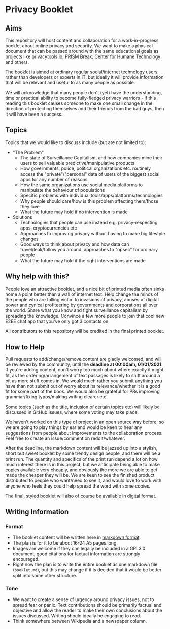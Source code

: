 # Privacy Booklet 

## Aims
This repository will host content and collaboration for a work-in-progress booklet about online privacy and security. We want to make a physical document that can be passed around with the same educational goals as projects like [privacytools.io](https://www.privacytools.io/), [PRISM Break](https://prism-break.org/en/), [Center for Humane Technology](https://www.humanetech.com/) and others.

The booklet is aimed at ordinary regular social/internet technology users, rather than developers or experts in IT, but ideally it will provide information that will be relevant and useful to as many people as possible.  

We will acknowledge that many people don't (yet) have the understanding, time or practical ability to become fully-fledged privacy warriors - if this reading this booklet causes someone to make one small change in the direction of protecting themselves and their friends from the bad guys, then it will have been a success.  

## Topics
Topics that we would like to discuss include (but are not limited to):
 - "The Problem"
   - The state of Surveillance Capitalism, and how companies mine their users to sell valuable predictive/manipulative products
   - How governments, police, political organizations etc. routinely access the "private"/"personal" data of users of the biggest social apps for any number of reasons
   - How the same organizations use social media platforms to manipulate the behaviour of populations
   - Specific problems with individual tools/apps/platforms/technologies
   - Why people should care/how is this problem affecting them/those they love
   - What the future may hold if no intervention is made
 - Solutions
   - Technologies that people can use instead e.g. privacy-respecting apps, cryptocurrencies etc
   - Approaches to improving privacy without having to make big lifestyle changes
   - Good ways to think about privacy and how data can travel/leak/follow you around, approaches to "opsec" for ordinary people
   - What the future may hold if the right interventions are made

## Why help with this?
People love an attractive booklet, and a nice bit of printed media often sinks home a point better than a wall of internet text. Help change the minds of the people who are falling victim to invasions of privacy, abuses of digital power and cynical profiteering by governments and corporations all over the world. Share what you know and fight surveillance capitalism by spreading the knowledge. Convince a few more people to join that cool new E2EE chat app that you've only got 3 contacts on.  

All contributors to this repository will be credited in the final printed booklet.

## How to Help
Pull requests to add/change/remove content are gladly welcomed, and will be reviewed by the community, until the **deadline at 00:00am, 01/01/2021**. If you're adding content, don't worry too much about where exactly it might fit, as the ordering/arrangement of text passages is likely to shift around a bit as more stuff comes in. We would much rather you submit anything you have than not submit out of worry about its relevance/whether it is a good fit for some part of the book. We would also be grateful for PRs improving grammar/fixing typos/making writing clearer etc.  

Some topics (such as the title, inclusion of certain topics etc) will likely be discussed in GitHub issues, where some voting may take place.  

We haven't worked on this type of project in an open source way before, so we are going to play things by ear and would be keen to hear any suggestions from people about improvements to the collaboration process. Feel free to create an issue/comment on reddit/whatever.

After the deadline, the markdown content will be jazzed up into a stylish, short but sweet booklet by some trendy design people, and there will be a print run. The quantity and specifics of the print run depend a lot on how much interest there is in this project, but we anticipate being able to make copies available very cheaply, and obviously the more we are able to get made the cheaper they will be. We are keen to see the finished product distributed to people who want/need to see it, and would love to work with anyone who feels they could help spread the word with some copies.  

The final, styled booklet will also of course be available in digital format.

## Writing Information
### Format
 - The booklet content will be written here in [markdown format](https://guides.github.com/features/mastering-markdown/).
 - The plan is for it to be about 16-24 A5 pages long.
 - Images are welcome if they can legally be included in a GPL3.0 document, good citations for factual information are strongly encouraged.
 - Right now the plan is to write the entire booklet as one markdown file (`booklet.md`), but this may change if it is decided that it would be better split into some other structure.
 
### Tone
 - We want to create a sense of urgency around privacy issues, not to spread fear or panic. Text contributions should be primarily factual and objective and allow the reader to make their own conclusions about the issues discussed. Writing should ideally be engaging to read.
 - Think somewhere between Wikipedia and a newspaper column.
